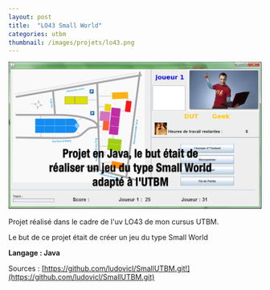 ```yaml
---
layout: post
title:  "LO43 Small World"
categories: utbm
thumbnail: /images/projets/lo43.png
---
```



![LO43 Small World](/images/projets/lo43.png)

Projet réalisé dans le cadre de l'uv LO43 de mon cursus UTBM.

Le but de ce projet était de créer un jeu du type Small World

**Langage : Java**

Sources : [https://github.com/ludovicl/SmallUTBM.git!](https://github.com/ludovicl/SmallUTBM.git)